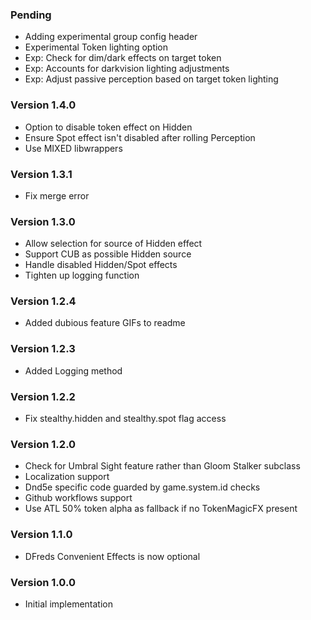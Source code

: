 ### Pending
* Adding experimental group config header
* Experimental Token lighting option
* Exp: Check for dim/dark effects on target token
* Exp: Accounts for darkvision lighting adjustments
* Exp: Adjust passive perception based on target token lighting

### Version 1.4.0
* Option to disable token effect on Hidden
* Ensure Spot effect isn't disabled after rolling Perception
* Use MIXED libwrappers

### Version 1.3.1
* Fix merge error

### Version 1.3.0
* Allow selection for source of Hidden effect
* Support CUB as possible Hidden source
* Handle disabled Hidden/Spot effects
* Tighten up logging function

### Version 1.2.4
* Added dubious feature GIFs to readme

### Version 1.2.3
* Added Logging method

### Version 1.2.2
* Fix stealthy.hidden and stealthy.spot flag access

### Version 1.2.0
* Check for Umbral Sight feature rather than Gloom Stalker subclass
* Localization support
* Dnd5e specific code guarded by game.system.id checks
* Github workflows support
* Use ATL 50% token alpha as fallback if no TokenMagicFX present

### Version 1.1.0
* DFreds Convenient Effects is now optional

### Version 1.0.0
* Initial implementation